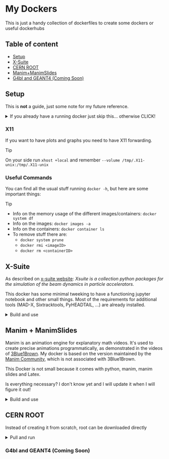 # My Dockers
This is just a handy collection of dockerfiles to create some dockers or useful dockerhubs

## Table of content
- [Setup](#setup)
- [X-Suite](#x-suite)
- [CERN ROOT](#cern-root)
- [Manim+ManimSlides](Manim+ManimSlides)
- [G4bl and GEANT4 (Coming Soon)](#g4bl-and-geant4-coming-soon)

## Setup
This is **not** a guide, just some note for my future reference.


<details>
<summary>If you already have a running docker just skip this... otherwise CLICK!</summary>

### Preparations

Make sure you are up to date and add the necessary tools
```
sudo apt update 
sudo apt upgrade 
sudo apt install apt-transport-https ca-certificates curl software-properties-common 
curl -fsSL https://download.docker.com/linux/ubuntu/gpg | sudo apt-key add - 
echo "deb [arch=amd64] https://download.docker.com/linux/ubuntu $(lsb_release -cs) stable" | sudo tee /etc/apt/sources.list.d/docker.list 
```

Last time, I had to fix the version. Default was wilma I needed jammy 
```
sudo apt update 
sudo nano /etc/apt/sources.list.d/docker.list  
```
 
I'm on Linux Mint... Ubuntu has deprecated storing GPG keys in the legacy /etc/apt/trusted.gpg keyring.  
Instead, keys should be stored in individual files under /etc/apt/trusted.gpg.d/  
So: find docker key -> remove it -> make new -> edit with new info the docker.list 
```
sudo apt update 
apt-key list 
sudo apt-key del 0EBFCD88 
curl -fsSL https://download.docker.com/linux/ubuntu/gpg | sudo gpg --dearmor -o /usr/share/keyrings/docker-archive-keyring.gpg 
sudo nano /etc/apt/sources.list.d/docker.list 
deb [arch=amd64 signed-by=/usr/share/keyrings/docker-archive-keyring.gpg] https://download.docker.com/linux/ubuntu jammy stable 
```

### Install
Finally I can install and check if it runs 
```
sudo apt update 
sudo apt install docker-ce 
docker -v 
sudo docker run hello-world 
```

</details>

### X11

If you want to have plots and graphs you need to have X11 forwarding.

> [!TIP]
> On your side run ```xhost +local``` and remember ```--volume /tmp/.X11-unix:/tmp/.X11-unix```



### Useful Commands
You can find all the usual stuff running `docker -h`, but here are some important things:
> [!TIP]
>
> - Info on the memory usage of the different images/containers: `docker system df`
> - Info on the images: `docker images -a`
> - Info on the containers: `docker container ls`
> - To remove stuff there are:
>   - `docker system prune`
>   - `docker rmi <imageID>`
>   - `docker rm <containerID>`


## X-Suite
As described on [x-suite website](https://xsuite.readthedocs.io/en/latest/):
*Xsuite is a collection python packages for the simulation of the beam dynamics in particle accelerators.*

This docker has some minimal tweeking to have a functioning jupyter notebook and other small things.
Most of the requirements for additional tools (MAD-X, Sixtracktools, PyHEADTAIL, ...) are already installed.


<details>
<summary>Build and use</summary>

Standard build specifying the dockerfile name
```docker build -t xsuite-docker -f x-suite_Dockerfile . ```

To run it and having your browser access *jupyter* and the popup *plots* we have some flag to add
```
docker run -it --rm \
    --name xsuite \
    -p 8888:8888 \
    --env DISPLAY=$DISPLAY \
    --volume /tmp/.X11-unix:/tmp/.X11-unix \
    --volume /home/bastiano/Software/x-suite-docker:/mnt/x-suite \
    xsuite-docker
``` 

If you want to run X-Suite via python you just import it and run `python3 MyFile.py`

To run jupyter just run ``` myjupyter ``` then open your browser and go to ```http://127.0.0.1:8888/tree/mnt/x-suite```

</details>


## Manim + ManimSlides
Manim is an animation engine for explanatory math videos. 
It's used to create precise animations programmatically, as demonstrated in the videos of [3Blue1Brown](https://www.3blue1brown.com/).
My docker is based on the version maintained by the [Manim Community](https://github.com/ManimCommunity), which is not associated with 3Blue1Brown.

This Docker is not small because it comes with python, manim, manim slides and Latex.

Is everything necessary? I don't know yet and I will update it when I will figure it out!


<details>
<summary>Build and use</summary>

Standard build specifying the dockerfile name
```docker build -t manim-docker -f manim_Dockerfile . ```

To then run the image is always the same stuff:
```
docker run -it --rm \
    --name manim \
    -p 8888:8888 \
    --env DISPLAY=$DISPLAY \
    --volume /tmp/.X11-unix:/tmp/.X11-unix \
    --volume /home/bastiano/Software/manim-docker:/mnt/manim \
    manim-docker
``` 

To use this python package you call `manim [OPTIONS] MyFile.py`

If you want to make a `ConvertExample.html` you can run

`manim-slide render ConvertExample.py` and then 

`manim-slide converter ConvertExample ConvertExample.html`

This will create a presentation in html format to be open in most browsers

</details>

## CERN ROOT
Instead of creating it from scratch, root can be downloaded directly

<details>
<summary>Pull and run</summary>

Just like a git repo, simply *pull* the latest version
```docker pull rootproject/root```

To run the image, connect the display, makes so you can access the files run this command
NB ```--user $(id -u):$(id -g)``` makes sure the files you create are "yours"
```
docker run –it --rm \
    --env DISPLAY=$DISPLAY \
    --volume /tmp/.X11-unix:/tmp/.X11-unix \
    --volume /home/bastiano/Documents:/mnt/Documents \
    --user $(id -u):$(id -g)   
    rootproject/root /bin/bash 
```
</details>


### G4bl and GEANT4 (Coming Soon)

